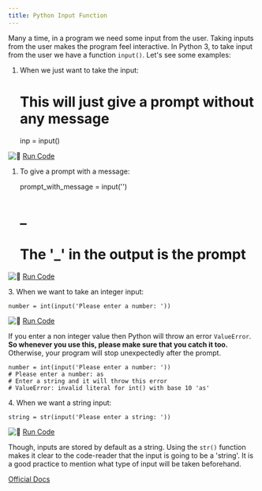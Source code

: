 ```yaml
---
title: Python Input Function
---
```

Many a time, in a program we need some input from the user. Taking inputs from the user makes the program feel interactive. In Python 3, to take input from the user we have a function `input()`. Let's see some examples:

1.  When we just want to take the input:

    # This will just give a prompt without any message
    inp = input()

![:rocket:](//forum.freecodecamp.com/images/emoji/emoji_one/rocket.png?v=2 ":rocket:") <a href='https://repl.it/CUqX/0' target='_blank' rel='nofollow'>Run Code</a>

1.  To give a prompt with a message:

    prompt_with_message = input('<Your prompt message should appear here>')
    # <Your prompt message should appear here> _
    # The '_' in the output is the prompt

![:rocket:](//forum.freecodecamp.com/images/emoji/emoji_one/rocket.png?v=2 ":rocket:") <a href='https://repl.it/CUqX/1' target='_blank' rel='nofollow'>Run Code</a>

3\. When we want to take an integer input:  

    number = int(input('Please enter a number: '))

![:rocket:](//forum.freecodecamp.com/images/emoji/emoji_one/rocket.png?v=2 ":rocket:") <a href='https://repl.it/CUqX/2' target='_blank' rel='nofollow'>Run Code</a>

If you enter a non integer value then Python will throw an error `ValueError`. **So whenever you use this, please make sure that you catch it too.** Otherwise, your program will stop unexpectedly after the prompt.  

    number = int(input('Please enter a number: '))
    # Please enter a number: as
    # Enter a string and it will throw this error
    # ValueError: invalid literal for int() with base 10 'as'

4\. When we want a string input:  

    string = str(input('Please enter a string: '))

![:rocket:](//forum.freecodecamp.com/images/emoji/emoji_one/rocket.png?v=2 ":rocket:") <a href='https://repl.it/CUqX/3' target='_blank' rel='nofollow'>Run Code</a>

Though, inputs are stored by default as a string. Using the `str()` function makes it clear to the code-reader that the input is going to be a 'string'. It is a good practice to mention what type of input will be taken beforehand.

<a href='https://docs.python.org/3/library/functions.html#input' target='_blank' rel='nofollow'>Official Docs</a>
